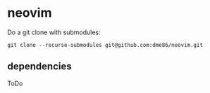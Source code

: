 # neovim

Do a git clone with submodules:

    git clone --recurse-submodules git@github.com:dme86/neovim.git

## dependencies

ToDo

